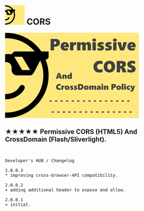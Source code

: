 <h1><img src="resources/icon.png" height="64" width="64"/> CORS</h1>


<img alt="" src="resources/tile.png"/>


<h2>★★★★★ Permissive CORS (HTML5) And CrossDomain (Flash/Sliverlight).</h2>


<img height="1" width="1" src="resources/screenshot_1.png"/>

<pre>
Developer's HUB / Changelog

2.0.0.3
* improving cross-browser-API compatibility.

2.0.0.2
+ adding additional header to expose and allow.

2.0.0.1
+ initial.
</pre>

<!-- <a href="https://paypal.me/e1adkarak0"><img src="https://www.paypalobjects.com/webstatic/mktg/Logo/pp-logo-100px.png" alt="PayPal Donation"></a> -->